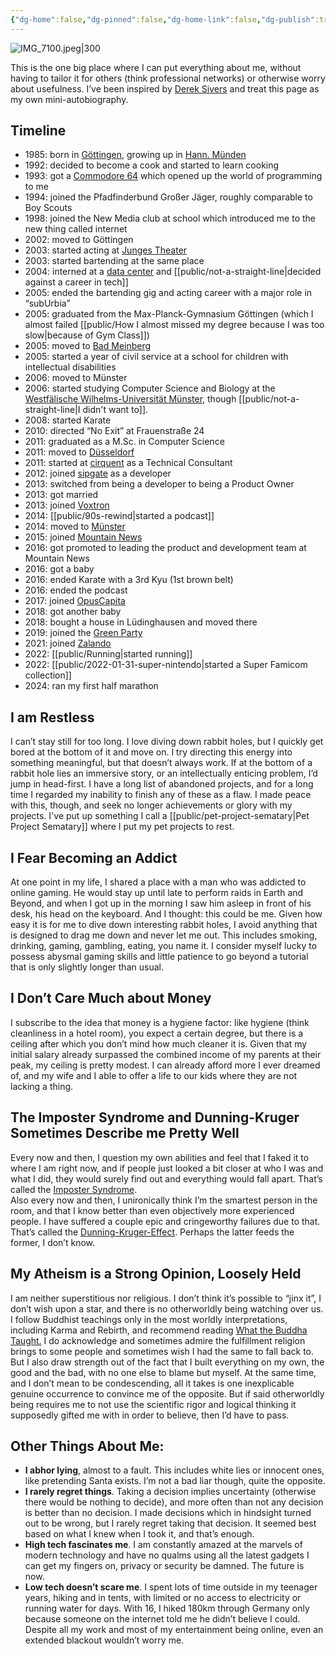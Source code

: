 ```yaml
---
{"dg-home":false,"dg-pinned":false,"dg-home-link":false,"dg-publish":true,"created-date":"2024-03-26T21:05:34","updated-date":"2025-05-05T17:44:21","type":"other","disabled rules":["header-increment","yaml-title","yaml-title-alias","file-name-heading"],"title":"About Me","dg-permalink":"about-me/","dg-path":"About Me.md","permalink":"/about-me/","dgPassFrontmatter":true}
---
```


![IMG_7100.jpeg|300](/img/user/attachments/IMG_7100.jpeg)

This is the one big place where I can put everything about me, without having to tailor it for others (think professional networks) or otherwise worry about usefulness. I’ve been inspired by [Derek Sivers](https://sive.rs/about) and treat this page as my own mini-autobiography.

## Timeline
- 1985: born in [Göttingen](https://en.wikipedia.org/wiki/G%C3%B6ttingen), growing up in [Hann. Münden](https://en.wikipedia.org/wiki/Hann._M%C3%BCnden)
- 1992: decided to become a cook and started to learn cooking
- 1993: got a [Commodore 64](https://en.wikipedia.org/wiki/Commodore_64) which opened up the world of programming to me
- 1994: joined the Pfadfinderbund Großer Jäger, roughly comparable to Boy Scouts
- 1998: joined the New Media club at school which introduced me to the new thing called internet
- 2002: moved to Göttingen
- 2003: started acting at [Junges Theater](https://www.junges-theater.de/)
- 2003: started bartending at the same place
- 2004: interned at a [data center](https://gwdg.de/en/) and [[public/not-a-straight-line\|decided against a career in tech]]
- 2005: ended the bartending gig and acting career with a major role in “subUrbia”
- 2005: graduated from the Max-Planck-Gymnasium Göttingen (which I almost failed [[public/How I almost missed my degree because I was too slow\|because of Gym Class]])
- 2005: moved to [Bad Meinberg](https://maps.app.goo.gl/iu57ExENLwjNiFHC6?g_st=ic)
- 2005: started a year of civil service at a school for children with intellectual disabilities
- 2006: moved to Münster
- 2006: started studying Computer Science and Biology at the [Westfälische Wilhelms-Universität Münster](https://www.uni-muenster.de/de/), though [[public/not-a-straight-line\|I didn't want to]].
- 2008: started Karate
- 2010: directed “No Exit” at Frauenstraße 24
- 2011: graduated as a M.Sc. in Computer Science
- 2011: moved to [Düsseldorf](https://en.wikipedia.org/wiki/D%C3%BCsseldorf)
- 2011: started at [cirquent](https://www.nttdata.com/global/en/) as a Technical Consultant
- 2012: joined [sipgate](https://en.wikipedia.org/wiki/Sipgate) as a developer
- 2013: switched from being a developer to being a Product Owner
- 2013: got married
- 2013: joined [Voxtron](https://www.enghouse.com/)
- 2014: [[public/90s-rewind\|started a podcast]]
- 2014: moved to [Münster](https://www.stadt-muenster.de/en/home)
- 2015: joined [Mountain News](https://www.mountainnews.com/)
- 2016: got promoted to leading the product and development team at Mountain News
- 2016: got a baby
- 2016: ended Karate with a 3rd Kyu (1st brown belt)
- 2016: ended the podcast
- 2017: joined [OpusCapita](https://opuscapita.com/)
- 2018: got another baby
- 2018: bought a house in Lüdinghausen and moved there
- 2019: joined the [Green Party](https://www.gruene.de/)
- 2021: joined [Zalando](https://www.zalando.de/)
- 2022: [[public/Running\|started running]]
- 2022: [[public/2022-01-31-super-nintendo\|started a Super Famicom collection]]
- 2024: ran my first half marathon

## I am Restless
I can’t stay still for too long. I love diving down rabbit holes, but I quickly get bored at the bottom of it and move on. I try directing this energy into something meaningful, but that doesn’t always work. If at the bottom of a rabbit hole lies an immersive story, or an intellectually enticing problem, I’d jump in head-first. I have a long list of abandoned projects, and for a long time I regarded my inability to finish any of these as a flaw. I made peace with this, though, and seek no longer achievements or glory with my projects. I've put up something I call a [[public/pet-project-sematary\|Pet Project Sematary]] where I put my pet projects to rest.

## I Fear Becoming an Addict
At one point in my life, I shared a place with a man who was addicted to online gaming. He would stay up until late to perform raids in Earth and Beyond, and when I got up in the morning I saw him asleep in front of his desk, his head on the keyboard. And I thought: this could be me. Given how easy it is for me to dive down interesting rabbit holes, I avoid anything that is designed to drag me down and never let me out. This includes smoking, drinking, gaming, gambling, eating, you name it. I consider myself lucky to possess abysmal gaming skills and little patience to go beyond a tutorial that is only slightly longer than usual.

## I Don’t Care Much about Money
I subscribe to the idea that money is a hygiene factor: like hygiene (think cleanliness in a hotel room), you expect a certain degree, but there is a ceiling after which you don’t mind how much cleaner it is. Given that my initial salary already surpassed the combined income of my parents at their peak, my ceiling is pretty modest.  I can already afford more I ever dreamed of, and my wife and I able to offer a life to our kids where they are not lacking a thing.

## The Imposter Syndrome and Dunning-Kruger Sometimes Describe me Pretty Well
Every now and then, I question my own abilities and feel that I faked it to where I am right now, and if people just looked a bit closer at who I was and what I did, they would surely find out and everything would fall apart. That’s called the [Imposter Syndrome](https://en.wikipedia.org/wiki/Impostor_syndrome).  
Also every now and then, I unironically think I’m the smartest person in the room, and that I know better than even objectively more experienced people. I have suffered a couple epic and cringeworthy failures due to that.  That’s called the [Dunning-Kruger-Effect](https://en.wikipedia.org/wiki/Dunning%E2%80%93Kruger_effect).
Perhaps the latter feeds the former, I don’t know.

## My Atheism is a Strong Opinion, Loosely Held
I am neither superstitious nor religious. I don’t think it’s possible to “jinx it”, I don’t wish upon a star, and there is no otherworldly being watching over us. I follow Buddhist teachings only in the most worldly interpretations, including Karma and Rebirth, and recommend reading [What the Buddha Taught.](https://www.amazon.com/-/de/What-Buddha-Taught-Expanded-Dhammapada/dp/0802130313)
I do acknowledge and sometimes admire the fulfillment religion brings to some people and sometimes wish I had the same to fall back to. But I also draw strength out of the fact that I built everything on my own, the good and the bad, with no one else to blame but myself.
At the same time, and I don’t mean to be condescending, all it takes is one inexplicable genuine occurrence to convince me of the opposite. But if said otherworldly being requires me to not use the scientific rigor and logical thinking it supposedly gifted me with in order to believe, then I’d have to pass.

## Other Things About Me:
- **I abhor lying**, almost to a fault. This includes white lies or innocent ones, like pretending Santa exists. I’m not a bad liar though, quite the opposite.
- **I rarely regret things**. Taking a decision implies uncertainty (otherwise there would be nothing to decide), and more often than not any decision is better than no decision. I made decisions which in hindsight turned out to be wrong, but I rarely regret taking that decision. It seemed best based on what I knew when I took it, and that’s enough.
- **High tech fascinates me**. I am constantly amazed at the marvels of modern technology and have no qualms using all the latest gadgets I can get my fingers on, privacy or security be damned. The future is now.
- **Low tech doesn’t scare me**. I spent lots of time outside in my teenager years, hiking and in tents, with limited or no access to electricity or running water for days. With 16, I hiked 180km through Germany only because someone on the internet told me he didn’t believe I could. Despite all my work and most of my entertainment being online, even an extended blackout wouldn’t worry me.
